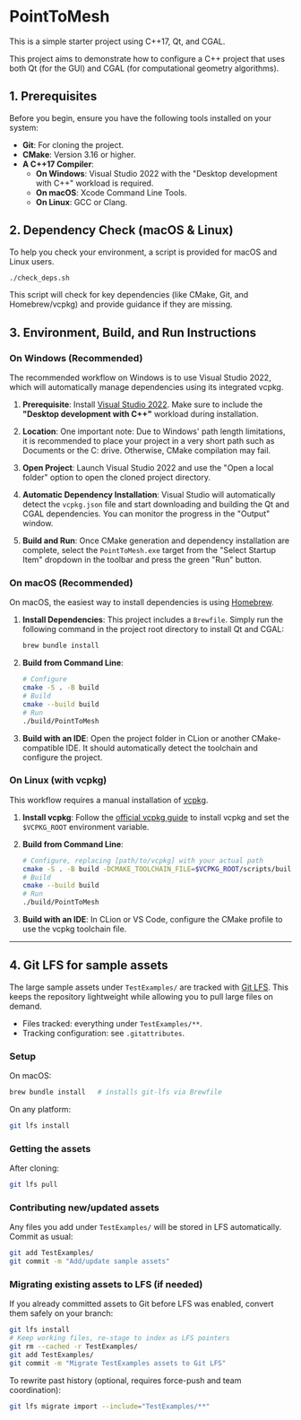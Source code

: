 # PointToMesh

This is a simple starter project using C++17, Qt, and CGAL.

This project aims to demonstrate how to configure a C++ project that uses both Qt (for the GUI) and CGAL (for computational geometry algorithms).

## 1. Prerequisites

Before you begin, ensure you have the following tools installed on your system:

-   **Git**: For cloning the project.
-   **CMake**: Version 3.16 or higher.
-   **A C++17 Compiler**:
    -   **On Windows**: Visual Studio 2022 with the "Desktop development with C++" workload is required.
    -   **On macOS**: Xcode Command Line Tools.
    -   **On Linux**: GCC or Clang.

## 2. Dependency Check (macOS & Linux)

To help you check your environment, a script is provided for macOS and Linux users.

```bash
./check_deps.sh
```
This script will check for key dependencies (like CMake, Git, and Homebrew/vcpkg) and provide guidance if they are missing.

## 3. Environment, Build, and Run Instructions

### On Windows (Recommended)

The recommended workflow on Windows is to use Visual Studio 2022, which will automatically manage dependencies using its integrated vcpkg.

1.  **Prerequisite**: Install [Visual Studio 2022](https://visualstudio.microsoft.com/vs/). Make sure to include the **"Desktop development with C++"** workload during installation.

2. **Location**: One important note: Due to Windows' path length limitations, it is recommended to place your project in a very short path such as Documents or the C: drive. Otherwise, CMake compilation may fail.

3.  **Open Project**: Launch Visual Studio 2022 and use the "Open a local folder" option to open the cloned project directory.

4.  **Automatic Dependency Installation**: Visual Studio will automatically detect the `vcpkg.json` file and start downloading and building the Qt and CGAL dependencies. You can monitor the progress in the "Output" window.

5.  **Build and Run**: Once CMake generation and dependency installation are complete, select the `PointToMesh.exe` target from the "Select Startup Item" dropdown in the toolbar and press the green "Run" button.

### On macOS (Recommended)

On macOS, the easiest way to install dependencies is using [Homebrew](https://brew.sh/).

1.  **Install Dependencies**: This project includes a `Brewfile`. Simply run the following command in the project root directory to install Qt and CGAL:
    ```bash
    brew bundle install
    ```
2.  **Build from Command Line**:
    ```bash
    # Configure
    cmake -S . -B build
    # Build
    cmake --build build
    # Run
    ./build/PointToMesh
    ```
3.  **Build with an IDE**: Open the project folder in CLion or another CMake-compatible IDE. It should automatically detect the toolchain and configure the project.

### On Linux (with vcpkg)

This workflow requires a manual installation of [vcpkg](https://vcpkg.io/).

1.  **Install vcpkg**: Follow the [official vcpkg guide](https://vcpkg.io/en/getting-started.html) to install vcpkg and set the `$VCPKG_ROOT` environment variable.

2.  **Build from Command Line**:
    ```bash
    # Configure, replacing [path/to/vcpkg] with your actual path
    cmake -S . -B build -DCMAKE_TOOLCHAIN_FILE=$VCPKG_ROOT/scripts/buildsystems/vcpkg.cmake
    # Build
    cmake --build build
    # Run
    ./build/PointToMesh
    ```
3.  **Build with an IDE**: In CLion or VS Code, configure the CMake profile to use the vcpkg toolchain file.

---

## 4. Git LFS for sample assets

The large sample assets under `TestExamples/` are tracked with [Git LFS](https://git-lfs.com/). This keeps the repository lightweight while allowing you to pull large files on demand.

- Files tracked: everything under `TestExamples/**`.
- Tracking configuration: see `.gitattributes`.

### Setup

On macOS:
```bash
brew bundle install   # installs git-lfs via Brewfile
```
On any platform:
```bash
git lfs install
```

### Getting the assets

After cloning:
```bash
git lfs pull
```

### Contributing new/updated assets

Any files you add under `TestExamples/` will be stored in LFS automatically. Commit as usual:
```bash
git add TestExamples/
git commit -m "Add/update sample assets"
```

### Migrating existing assets to LFS (if needed)

If you already committed assets to Git before LFS was enabled, convert them safely on your branch:
```bash
git lfs install
# Keep working files, re-stage to index as LFS pointers
git rm --cached -r TestExamples/
git add TestExamples/
git commit -m "Migrate TestExamples assets to Git LFS"
```
To rewrite past history (optional, requires force-push and team coordination):
```bash
git lfs migrate import --include="TestExamples/**"
```
